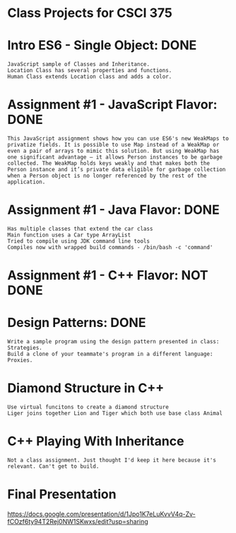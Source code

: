 # Class Projects for CSCI 375

# Intro ES6 - Single Object: DONE
    JavaScript sample of Classes and Inheritance.
    Location Class has several properties and functions.
    Human Class extends Location class and adds a color.

# Assignment #1 - JavaScript Flavor: DONE
    This JavaScript assignment shows how you can use ES6's new WeakMaps to privatize fields. It is possible to use Map instead of a WeakMap or even a pair of arrays to mimic this solution. But using WeakMap has one significant advantage — it allows Person instances to be garbage collected. The WeakMap holds keys weakly and that makes both the Person instance and it’s private data eligible for garbage collection when a Person object is no longer referenced by the rest of the application.

# Assignment #1 - Java Flavor: DONE
    Has multiple classes that extend the car class
    Main function uses a Car type ArrayList
    Tried to compile using JDK command line tools
    Compiles now with wrapped build commands - /bin/bash -c 'command'

# Assignment #1 - C++ Flavor: NOT DONE

# Design Patterns: DONE
    Write a sample program using the design pattern presented in class: Strategies.
    Build a clone of your teammate's program in a different language: Proxies.

# Diamond Structure in C++
	Use virtual funcitons to create a diamond structure
	Liger joins together Lion and Tiger which both use base class Animal

# C++ Playing With Inheritance
    Not a class assignment. Just thought I'd keep it here because it's relevant. Can't get to build.


# Final Presentation
https://docs.google.com/presentation/d/1Jpo1K7eLuKvvV4q-Zv-fCOzf6ty94T2Rej0NW1SKwxs/edit?usp=sharing
